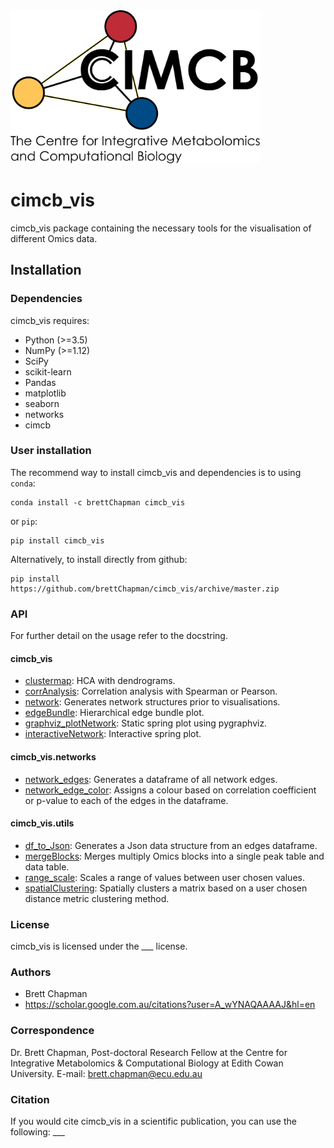 <img src="cimcb_logo.png" alt="drawing" width="400"/>

# cimcb_vis
cimcb_vis package containing the necessary tools for the visualisation of different Omics data.

## Installation

### Dependencies
cimcb_vis requires:
- Python (>=3.5)
- NumPy (>=1.12)
- SciPy
- scikit-learn
- Pandas
- matplotlib
- seaborn
- networks
- cimcb

### User installation
The recommend way to install cimcb_vis and dependencies is to using ``conda``:
```console
conda install -c brettChapman cimcb_vis
```
or ``pip``:
```console
pip install cimcb_vis
```
Alternatively, to install directly from github:
```console
pip install https://github.com/brettChapman/cimcb_vis/archive/master.zip
```

### API
For further detail on the usage refer to the docstring.

#### cimcb_vis
- [clustermap](https://github.com/brettChapman/cimcb_vis/blob/master/cimcb_vis/clustermap.py#L14-L36): HCA with dendrograms.
- [corrAnalysis](https://github.com/brettChapman/cimcb_vis/blob/master/cimcb_vis/corrAnalysis.py#L8-L29): Correlation analysis with Spearman or Pearson.
- [network](https://github.com/brettChapman//cimcb_vis/blob/master/cimcb_vis/network.py#L8-L9): Generates network structures prior to visualisations.
- [edgeBundle](https://github.com/brettChapman/cimcb_vis/blob/master/cimcb_vis/edgeBundle.py#L8-L29): Hierarchical edge bundle plot.
- [graphviz_plotNetwork](https://github.com/brettChapman/cimcb_vis/blob/master/cimcb_vis/graphviz_plotNetwork.py#L8-L9): Static spring plot using pygraphviz.
- [interactiveNetwork](https://github.com/brettChapman/cimcb_vis/blob/master/cimcb_vis/interactiveNetwork.py#L8-L9): Interactive spring plot.

#### cimcb_vis.networks
- [network_edges](https://github.com/brettChapman/cimcb_vis/blob/master/cimcb_vis/networks/network_edges.py#L8-L18): Generates a dataframe of all network edges.
- [network_edge_color](https://github.com/brettChapman/cimcb_vis/blob/master/cimcb_vis/networks/network_edge_color.py#L6-L16): Assigns a colour based on correlation coefficient or p-value to each of the edges in the dataframe.

#### cimcb_vis.utils
- [df_to_Json](https://github.com/brettChapman/cimcb_vis/blob/master/cimcb_vis/utils/df_to_Json.py#L5-L23): Generates a Json data structure from an edges dataframe.
- [mergeBlocks](https://github.com/brettChapman/cimcb_vis/blob/master/cimcb_vis/utils/mergeBlocks.py#L6-L28): Merges multiply Omics blocks into a single peak table and data table.
- [range_scale](https://github.com/brettChapman/cimcb_vis/blob/master/cimcb_vis/utils/range_scale.py#L7-L22): Scales a range of values between user chosen values.
- [spatialClustering](https://github.com/brettChapman/cimcb_vis/blob/master/cimcb_vis/utils/spatialClustering.py#L7-L29): Spatially clusters a matrix based on a user chosen distance metric clustering method.

### License
cimcb_vis is licensed under the ___ license.

### Authors
- Brett Chapman
- https://scholar.google.com.au/citations?user=A_wYNAQAAAAJ&hl=en

### Correspondence
Dr. Brett Chapman, Post-doctoral Research Fellow at the Centre for Integrative Metabolomics & Computational Biology at Edith Cowan University.
E-mail: brett.chapman@ecu.edu.au

### Citation
If you would cite cimcb_vis in a scientific publication, you can use the following: ___
